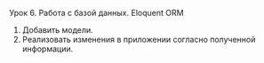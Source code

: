 Урок 6. Работа с базой данных. Eloquent ORM

1. Добавить модели.
2. Реализовать изменения в приложении согласно полученной информации.